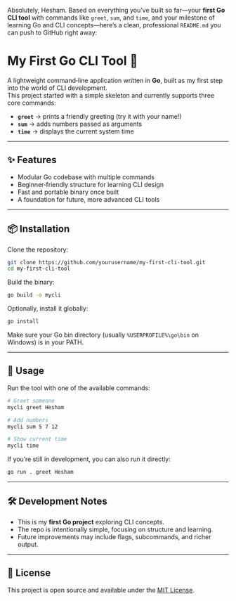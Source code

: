 Absolutely, Hesham. Based on everything you’ve built so far—your **first Go CLI tool** with commands like `greet`, `sum`, and `time`, and your milestone of learning Go and CLI concepts—here’s a clean, professional `README.md` you can push to GitHub right away:

# My First Go CLI Tool 🚀

A lightweight command‑line application written in **Go**, built as my first step into the world of CLI development.  
This project started with a simple skeleton and currently supports three core commands:

- **`greet`** → prints a friendly greeting (try it with your name!)  
- **`sum`** → adds numbers passed as arguments  
- **`time`** → displays the current system time  

---

## ✨ Features
- Modular Go codebase with multiple commands
- Beginner‑friendly structure for learning CLI design
- Fast and portable binary once built
- A foundation for future, more advanced CLI tools

---

## 📦 Installation

Clone the repository:
```bash
git clone https://github.com/yourusername/my-first-cli-tool.git
cd my-first-cli-tool
```

Build the binary:
```bash
go build -o mycli
```

Optionally, install it globally:
```bash
go install
```

Make sure your Go bin directory (usually `%USERPROFILE%\go\bin` on Windows) is in your PATH.

---

## 🚀 Usage

Run the tool with one of the available commands:

```bash
# Greet someone
mycli greet Hesham

# Add numbers
mycli sum 5 7 12

# Show current time
mycli time
```

If you’re still in development, you can also run it directly:
```bash
go run . greet Hesham
```

---

## 🛠️ Development Notes
- This is my **first Go project** exploring CLI concepts.
- The repo is intentionally simple, focusing on structure and learning.
- Future improvements may include flags, subcommands, and richer output.

---

## 📜 License
This project is open source and available under the [MIT License](LICENSE).
